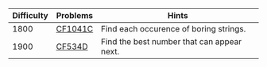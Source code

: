 | Difficulty | Problems | Hints |
| -------- | -------- | -------- |
| 1800 | [CF1041C](https://codeforces.com/problemset/problem/79/C) | Find each occurence of boring strings. |
| 1900 | [CF534D](https://codeforces.com/problemset/problem/534/D) | Find the best number that can appear next. |